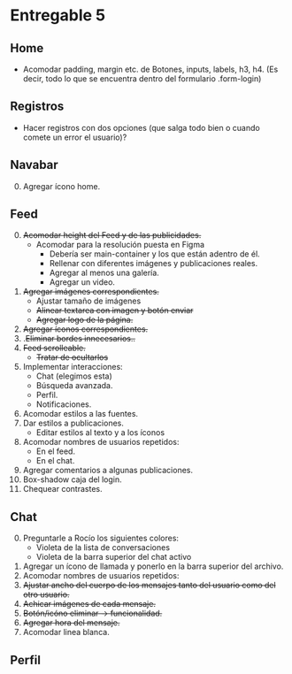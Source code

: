 Entregable 5
===============

## Home
- Acomodar padding, margin etc. de Botones, inputs, labels, h3, h4. (Es decir, todo lo que se encuentra dentro del formulario .form-login)

## Registros
- Hacer registros con dos opciones (que salga todo bien o cuando comete un error el usuario)?

## Navabar
0. Agregar ícono home.

## Feed

0. ~~Acomodar height del Feed y de las publicidades.~~
    - Acomodar para la resolución puesta en Figma
        - Debería ser main-container y los que están adentro de él.
        - Rellenar con diferentes imágenes y publicaciones reales.
        - Agregar al menos una galería.
        - Agregar un video.
1. ~~Agregar imágenes correspondientes.~~
    - Ajustar tamaño de imágenes
    - ~~Alinear textarea con imagen y botón enviar~~
    - ~~Agregar logo de la página.~~
2. ~~Agregar íconos correspondientes.~~
3. .~~Eliminar bordes innecesarios..~~
4. ~~Feed scrolleable.~~
    - ~~Tratar de ocultarlos~~
5. Implementar interacciones:
    - Chat (elegimos esta)
    - Búsqueda avanzada.
    - Perfil.
    - Notificaciones.
6. Acomodar estilos a las fuentes.
7. Dar estilos a publicaciones.
    - Editar estilos al texto y a los íconos
8. Acomodar nombres de usuarios repetidos:
    - En el feed.
    - En el chat.
9. Agregar comentarios a algunas publicaciones.
10. Box-shadow caja del login.
11. Chequear contrastes.

## Chat

0. Preguntarle a Rocío los siguientes colores:
    - Violeta de la lista de conversaciones
    - Violeta de la barra superior del chat activo
1. Agregar un ícono de llamada y ponerlo en la barra superior del archivo.
2. Acomodar nombres de usuarios repetidos:
3. ~~Ajustar ancho del cuerpo de los mensajes tanto del usuario como del otro usuario.~~
4. ~~Achicar imágenes de cada mensaje.~~
5. ~~Botón/icóno eliminar -> funcionalidad.~~
6. ~~Agregar hora del mensaje.~~
7. Acomodar linea blanca.

## Perfil

